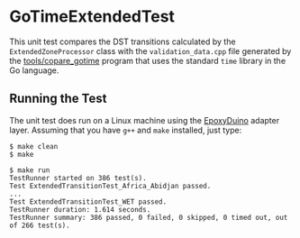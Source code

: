# GoTimeExtendedTest

This unit test compares the DST transitions calculated by the
`ExtendedZoneProcessor` class with the `validation_data.cpp` file generated by
the [tools/copare_gotime](../../tools/copare_gotime) program that uses the
standard `time` library in the Go language.

## Running the Test

The unit test does run on a Linux machine using the
[EpoxyDuino](https://github.com/bxparks/EpoxyDuino) adapter layer.
Assuming that you have `g++` and `make` installed, just type:

```
$ make clean
$ make

$ make run
TestRunner started on 386 test(s).
Test ExtendedTransitionTest_Africa_Abidjan passed.
...
Test ExtendedTransitionTest_WET passed.
TestRunner duration: 1.614 seconds.
TestRunner summary: 386 passed, 0 failed, 0 skipped, 0 timed out, out of 266 test(s).
```
